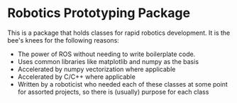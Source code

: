 Robotics Prototyping Package
==========

This is a package that holds classes for rapid robotics development.
It is the bee's knees for the following reasons:
- The power of ROS without needing to write boilerplate code. 
- Uses common libraries like matplotlib and numpy as the basis
- Accelerated by numpy vectorization where applicable 
- Accelerated by C/C++ where applicable
- Written by a roboticist who needed each of these classes at some point for assorted projects, so there is (usually) purpose for each class 